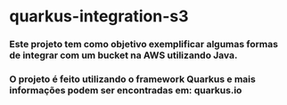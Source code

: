 # quarkus-integration-s3

### Este projeto tem como objetivo exemplificar algumas formas de integrar com um bucket na AWS utilizando Java.

### O projeto é feito utilizando o framework Quarkus e mais informações podem ser encontradas em: quarkus.io
